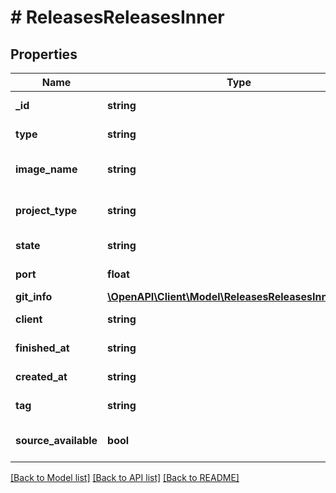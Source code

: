 # # ReleasesReleasesInner

## Properties

Name | Type | Description | Notes
------------ | ------------- | ------------- | -------------
**_id** | **string** | The id of release | [optional]
**type** | **string** | The type of release | [optional]
**image_name** | **string** | The imageName of release | [optional]
**project_type** | **string** | The projectType of release | [optional]
**state** | **string** | The state of release | [optional]
**port** | **float** | The port of release | [optional]
**git_info** | [**\OpenAPI\Client\Model\ReleasesReleasesInnerGitInfo**](ReleasesReleasesInnerGitInfo.md) |  | [optional]
**client** | **string** | The client of release | [optional]
**finished_at** | **string** | The finishedAt of release | [optional]
**created_at** | **string** | The createdAt of release | [optional]
**tag** | **string** | The tag of release | [optional]
**source_available** | **bool** | The sourceAvailable of release | [optional]

[[Back to Model list]](../../README.md#models) [[Back to API list]](../../README.md#endpoints) [[Back to README]](../../README.md)
